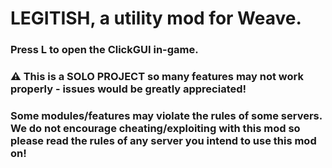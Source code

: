 # LEGITISH, a utility mod for Weave.
### Press L to open the ClickGUI in-game.
### 
### ⚠ This is a SOLO PROJECT so many features may not work properly - issues would be greatly appreciated!
### 
### Some modules/features may violate the rules of some servers. We do not encourage cheating/exploiting with this mod so please read the rules of any server you intend to use this mod on!
